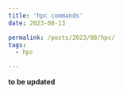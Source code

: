 ```yaml
---
title: 'hpc commands'
date: 2023-08-13

permalink: /posts/2023/08/hpc/
tags:
  - hpc

---
```

**to be updated**
